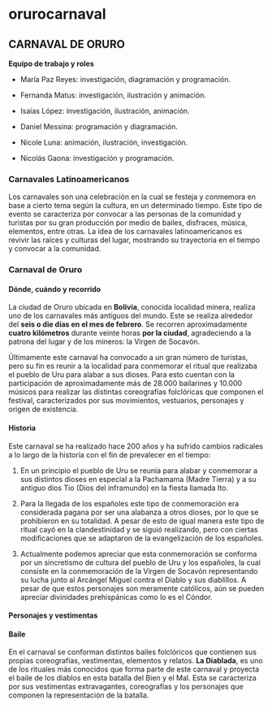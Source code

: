 # orurocarnaval
## CARNAVAL DE ORURO

**Equipo de trabajo y roles**

- María Paz Reyes: investigación, diagramación y programación. 

- Fernanda Matus: investigación, ilustración y animación. 

- Isaías López: investigación, ilustración, animación. 

- Daniel Messina: programación y diagramación.

- Nicole Luna: animación, ilustración, investigación.

- Nicolás Gaona: investigación y programación.  

### Carnavales Latinoamericanos

Los carnavales son una celebración en la cual se festeja y conmemora en base a cierto tema según la cultura, en un determinado tiempo. Este tipo de evento se caracteriza por convocar a las personas de la comunidad y turistas por su gran producción por medio de bailes, disfraces, música, elementos, entre otras. La idea de los carnavales latinoamericanos es revivir las raíces y culturas del lugar, mostrando su trayectoria en el tiempo y convocar a la comunidad.  

### Carnaval de Oruro

#### Dónde, cuándo y recorrido

La ciudad de Oruro ubicada en **Bolivia**, conocida localidad minera, realiza uno de los carnavales más antiguos del mundo. Este se realiza alrededor del **seis o die días en el mes de febrero**. Se recorren aproximadamente **cuatro kilómetros** durante veinte horas **por la ciudad**, agradeciendo a la patrona del lugar y de los mineros: la Virgen de Socavón. 

Últimamente este carnaval ha convocado a un gran número de turistas, pero su fin es reunir a la localidad para conmemorar el ritual que realizaba el pueblo de Uru para alabar a sus dioses. Para esto cuentan con la participación de aproximadamente más de 28.000 bailarines y 10.000 músicos para realizar las distintas coreografías folclóricas que componen el festival, caracterizados por sus movimientos, vestuarios, personajes y origen de existencia. 

#### Historia 

Este carnaval se ha realizado hace 200 años y ha sufrido cambios radicales a lo largo de la historia con el fin de prevalecer en el tiempo:  

1. En un principio el pueblo de Uru se reunía para alabar y conmemorar a sus distintos dioses en especial a la Pachamama (Madre Tierra) y a su antiguo dios Tio (Dios del inframundo) en la fiesta llamada Ito. 

2. Para la llegada de los españoles este tipo de conmemoración era considerada pagana por ser una alabanza a otros dioses, por lo que se prohibieron en su totalidad. A pesar de esto de igual manera este tipo de ritual cayó en la clandestinidad y se siguió realizando, pero con ciertas modificaciones que se adaptaron de la evangelización de los españoles.  

3. Actualmente podemos apreciar que esta conmemoración se conforma por un sincretismo de cultura del pueblo de Uru y los españoles, la cual consiste en la conmemoración de la Virgen de Socavón representando su lucha junto al Arcángel Miguel contra el Diablo y sus diablillos. A pesar de que estos personajes son meramente católicos, aún se pueden apreciar divinidades prehispánicas como lo es el Cóndor. 

#### Personajes y vestimentas

#### Baile

En el carnaval se conforman distintos bailes folclóricos que contienen sus propias coreografías, vestimentas, elementos y relatos. **La Diablada**, es uno de los rituales más conocidos que forma parte de este carnaval y proyecta el baile de los diablos en esta batalla del Bien y el Mal. Esta se caracteriza por sus vestimentas extravagantes, coreografías y los personajes que componen la representación de la batalla. 
